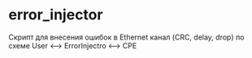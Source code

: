 # error_injector
Скрипт для внесения ошибок в Ethernet канал (CRC, delay, drop) по схеме User <--> ErrorInjectro <--> CPE
